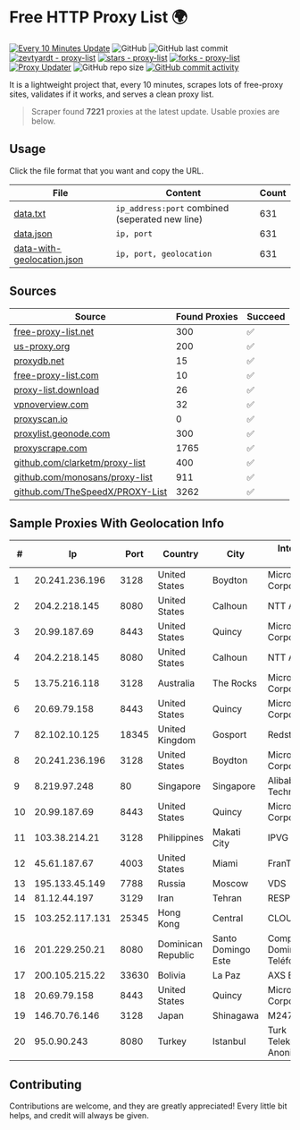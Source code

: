 
# Free HTTP Proxy List 🌍

[![Every 10 Minutes Update](https://github.com/mertguvencli/http-proxy-list/actions/workflows/main.yml/badge.svg?branch=main)](https://github.com/mertguvencli/http-proxy-list/actions/workflows/main.yml)
![GitHub](https://img.shields.io/github/license/mertguvencli/http-proxy-list)
![GitHub last commit](https://img.shields.io/github/last-commit/mertguvencli/http-proxy-list)
[![zevtyardt - proxy-list](https://img.shields.io/static/v1?label=zevtyardt&message=proxy-list&color=blue&logo=github)](https://github.com/zevtyardt/proxy-list "Go to GitHub repo")
[![stars - proxy-list](https://img.shields.io/github/stars/zevtyardt/proxy-list?style=social)](https://github.com/zevtyardt/proxy-list)
[![forks - proxy-list](https://img.shields.io/github/forks/zevtyardt/proxy-list?style=social)](https://github.com/zevtyardt/proxy-list)
[![Proxy Updater](https://github.com/zevtyardt/proxy-list/workflows/Proxy%20Updater/badge.svg)](https://github.com/zevtyardt/proxy-list/actions?query=workflow:"Proxy+Updater")
![GitHub repo size](https://img.shields.io/github/repo-size/zevtyardt/proxy-list)
[![GitHub commit activity](https://img.shields.io/github/commit-activity/m/zevtyardt/proxy-list?logo=commits)](https://github.com/zevtyardt/proxy-list/commits/main)

It is a lightweight project that, every 10 minutes, scrapes lots of free-proxy sites, validates if it works, and serves a clean proxy list.

> Scraper found **7221** proxies at the latest update. Usable proxies are below.

## Usage

Click the file format that you want and copy the URL.

|File|Content|Count|
|----|-------|-----|
|[data.txt](https://raw.githubusercontent.com/mertguvencli/http-proxy-list/main/proxy-list/data.txt)|`ip_address:port` combined (seperated new line)|631|
|[data.json](https://raw.githubusercontent.com/mertguvencli/http-proxy-list/main/proxy-list/data.json)|`ip, port`|631|
|[data-with-geolocation.json](https://raw.githubusercontent.com/mertguvencli/http-proxy-list/main/proxy-list/data-with-geolocation.json)|`ip, port, geolocation`|631|

## Sources

|Source|Found Proxies|Succeed|
|------|-------------|-------|
|[free-proxy-list.net](https://free-proxy-list.net)|300|✅|
|[us-proxy.org](https://www.us-proxy.org)|200|✅|
|[proxydb.net](http://proxydb.net)|15|✅|
|[free-proxy-list.com](https://free-proxy-list.com/?page=&port=&type%5B%5D=http&type%5B%5D=https&up_time=0&search=Search)|10|✅|
|[proxy-list.download](https://www.proxy-list.download/HTTP)|26|✅|
|[vpnoverview.com](https://vpnoverview.com/privacy/anonymous-browsing/free-proxy-servers)|32|✅|
|[proxyscan.io](https://www.proxyscan.io)|0|✅|
|[proxylist.geonode.com](https://proxylist.geonode.com/api/proxy-list?limit=300&page=1&sort_by=lastChecked&sort_type=desc&protocols=http,https)|300|✅|
|[proxyscrape.com](https://api.proxyscrape.com/v2/?request=displayproxies&protocol=http&timeout=10000&country=all&ssl=all&anonymity=all)|1765|✅|
|[github.com/clarketm/proxy-list](https://raw.githubusercontent.com/clarketm/proxy-list/master/proxy-list-raw.txt)|400|✅|
|[github.com/monosans/proxy-list](https://raw.githubusercontent.com/monosans/proxy-list/main/proxies/http.txt)|911|✅|
|[github.com/TheSpeedX/PROXY-List](https://raw.githubusercontent.com/TheSpeedX/PROXY-List/master/http.txt)|3262|✅|


## Sample Proxies With Geolocation Info

|#|Ip|Port|Country|City|Internet Service Provider|
|-|--|----|-------|----|-------------------------|
|1|20.241.236.196|3128|United States|Boydton|Microsoft Corporation|
|2|204.2.218.145|8080|United States|Calhoun|NTT America, Inc.|
|3|20.99.187.69|8443|United States|Quincy|Microsoft Corporation|
|4|204.2.218.145|8080|United States|Calhoun|NTT America, Inc.|
|5|13.75.216.118|3128|Australia|The Rocks|Microsoft Corporation|
|6|20.69.79.158|8443|United States|Quincy|Microsoft Corporation|
|7|82.102.10.125|18345|United Kingdom|Gosport|Redstation Limited|
|8|20.241.236.196|3128|United States|Boydton|Microsoft Corporation|
|9|8.219.97.248|80|Singapore|Singapore|Alibaba (US) Technology Co., Ltd.|
|10|20.99.187.69|8443|United States|Quincy|Microsoft Corporation|
|11|103.38.214.21|3128|Philippines|Makati City|IPVG|
|12|45.61.187.67|4003|United States|Miami|FranTech Solutions|
|13|195.133.45.149|7788|Russia|Moscow|VDS|
|14|81.12.44.197|3129|Iran|Tehran|RESPINA Networks|
|15|103.252.117.131|25345|Hong Kong|Central|CLOUDWEBMANAGE|
|16|201.229.250.21|8080|Dominican Republic|Santo Domingo Este|Compañía Dominicana de Teléfonos S. A.|
|17|200.105.215.22|33630|Bolivia|La Paz|AXS Bolivia S. A.|
|18|20.69.79.158|8443|United States|Quincy|Microsoft Corporation|
|19|146.70.76.146|3128|Japan|Shinagawa|M247 Europe Infra|
|20|95.0.90.243|8080|Turkey|Istanbul|Turk Telekomunikasyon Anonim Sirketi|



## Contributing

Contributions are welcome, and they are greatly appreciated! Every
little bit helps, and credit will always be given.

